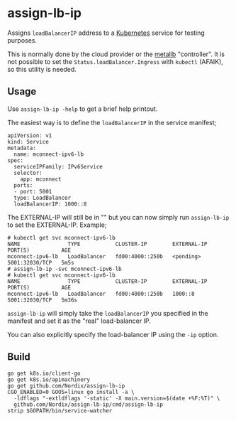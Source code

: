 # assign-lb-ip

Assigns `loadBalancerIP` address to a [Kubernetes](https://kubernetes.io/docs/concepts/services-networking/#loadbalancer)
service for testing purposes.

This is normally done by the cloud provider or the
[metallb](https://github.com/danderson/metallb) "controller".  It is
not possible to set the `Status.loadBalancer.Ingress` with `kubectl`
(AFAIK), so this utility is needed.

## Usage

Use `assign-lb-ip -help` to get a brief help printout.

The easiest way is to define the `loadBalancerIP` in the service
manifest;

```
apiVersion: v1
kind: Service
metadata:
  name: mconnect-ipv6-lb
spec:
  serviceIPFamily: IPv6Service
  selector:
    app: mconnect
  ports:
  - port: 5001
  type: LoadBalancer
  loadBalancerIP: 1000::8
```

The EXTERNAL-IP will still be in "<pending>" but you can now simply
run `assign-lb-ip` to set the EXTERNAL-IP. Example;

```
# kubectl get svc mconnect-ipv6-lb
NAME               TYPE           CLUSTER-IP        EXTERNAL-IP   PORT(S)          AGE
mconnect-ipv6-lb   LoadBalancer   fd00:4000::250b   <pending>     5001:32030/TCP   5m5s
# assign-lb-ip -svc mconnect-ipv6-lb
# kubectl get svc mconnect-ipv6-lb
NAME               TYPE           CLUSTER-IP        EXTERNAL-IP   PORT(S)          AGE
mconnect-ipv6-lb   LoadBalancer   fd00:4000::250b   1000::8       5001:32030/TCP   5m36s
```

`assign-lb-ip` will simply take the `loadBalancerIP` you specified in
the manifest and set it as the "real" load-balancer IP.

You can also explicitly specify the load-balancer IP using the `-ip`
option.



## Build

```
go get k8s.io/client-go
go get k8s.io/apimachinery
go get github.com/Nordix/assign-lb-ip
CGO_ENABLED=0 GOOS=linux go install -a \
  -ldflags "-extldflags '-static' -X main.version=$(date +%F:%T)" \
  github.com/Nordix/assign-lb-ip/cmd/assign-lb-ip
strip $GOPATH/bin/service-watcher
```

